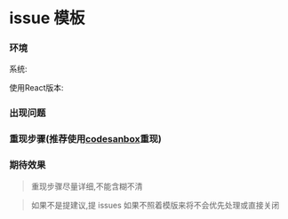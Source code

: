 # issue 模板

### 环境

系统:

使用React版本:

### 出现问题

### 重现步骤(推荐使用[codesanbox](https://codesandbox.io)重现)

### 期待效果

> 重现步骤尽量详细,不能含糊不清

> 如果不是提建议,提 issues 如果不照着模版来将不会优先处理或直接关闭
